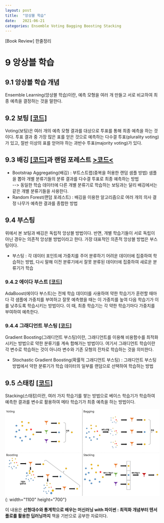 ```yaml
---
layout: post
title:  "앙상블 학습"
date:   2021-06-21
categories: Ensemble Voting Bagging Boosting Stacking 
---
```

[Book Review] 한줄정리

# 9 앙상블 학습

## 9.1 앙상블 학습 개념
Ensemble Learning(앙상블 학습)이란, 예측 모형을 여러 개 만들고 서로 비교하여 최종 예측을 결정하는 것을 말한다.

## 9.2 보팅 [\[코드\]](https://github.com/mmminji/ML-DL-STUDY/blob/master/선형대수와%20통계학으로%20배우는%20머신러닝%20with%20파이썬/9.2.Voting.py)
Voting(보팅)은 여러 개의 예측 모형 결과를 대상으로 투표를 통해 최종 예측을 하는 것이다. 투표 결과 중 가장 많은 표를 얻은 것으로 예측하는 다수결 투표(plurality voting)가 있고, 절반 이상의 표를 얻어야 하는 과반수 투표(majority voting)가 있다.

## 9.3 배깅 [\[코드\]](https://github.com/mmminji/ML-DL-STUDY/blob/master/선형대수와%20통계학으로%20배우는%20머신러닝%20with%20파이썬/9.3.4.Bagging.py)과 랜덤 포레스트 [>코드<](https://github.com/mmminji/ML-DL-STUDY/blob/master/선형대수와%20통계학으로%20배우는%20머신러닝%20with%20파이썬/9.3.3.RandomForest.py)
- Bootstrap Aggregating(배깅) : 부트스트랩(중복을 허용한 랜덤 샘플 방법) 샘플을 뽑아 개별 분류기들의 분류 결과를 다수결 투표로 최종 예측하는 방법  
--> 동일한 학습 데이터에 다른 개별 분류기로 학습하는 보팅과는 달리 배깅에서는 같은 개별 분류기들을 사용한다.  
- Random Forest(랜덤 포레스트) : 배깅을 이용한 알고리즘으로 여러 개의 의사 결정 나무가 예측한 결과를 종합한 방법

## 9.4 부스팅 
위에서 본 보팅과 배깅은 독립적 앙상블 방법이다. 반면, 개별 학습기들이 서로 독립이 아닌 경우는 의존적 앙상블 방법이라고 한다. 가장 대표적인 의존적 앙상블 방법은 부스팅이다.
- 부스팅 : 각 데이터 포인트에 가중치를 주어 분류하기 어려운 데이터에 집중하여 학습하는 방법, 다시 말해 이전 분류기에서 잘못 분류된 데이터에 집중하여 새로운 분류기가 학습

### 9.4.2 에이다 부스트 [\[코드\]](https://github.com/mmminji/ML-DL-STUDY/blob/master/선형대수와%20통계학으로%20배우는%20머신러닝%20with%20파이썬/9.4.2.AdaBoost.py)
AdaBoost(에이다 부스트)는 전체 학습 데이터를 사용하여 약한 학습기가 훈련할 때마다 각 샘플에 가중치를 부여하고 잘못 예측했을 때는 이 가중치를 높여 다음 학습기가 이를 낮추도록 학습시키는 방법이다. 이 때, 최종 학습기는 각 약한 학습기마다 가중치를 부여하여 예측한다.

### 9.4.4 그래디언트 부스팅 [\[코드\]](https://github.com/mmminji/ML-DL-STUDY/blob/master/선형대수와%20통계학으로%20배우는%20머신러닝%20with%20파이썬/9.4.5.GradientBoosting.py)
Gradient Boosting(그래디언트 부스팅)이란, 그래디언트를 이용해 비용함수를 최적화시키는 방법으로 약한 분류기를 계속 합해가는 방법이다. 여기서 그래디언트 학습이란 각 변수로 학습하는 것이 아니라 변수와 기존 모형의 잔차로 학습하는 것을 의미한다.
- Stochastic Gradient Boosting(확률적 그래디언트 부스팅) : 그래디언트 부스팅 방법에서 약한 분류기가 학습 데이터의 일부를 랜덤으로 선택하여 학습하는 방법

## 9.5 스태킹 [\[코드\]](https://github.com/mmminji/ML-DL-STUDY/blob/master/선형대수와%20통계학으로%20배우는%20머신러닝%20with%20파이썬/9.5.Stacking.py)
Stacking(스태킹)이란, 여러 가지 학습기를 쌓는 방법으로 베이스 학습기가 학습하여 예측한 결과를 변수로 활용하여 메타 학습기가 최종 예측을 하는 방법이다.

![](https://github.com/mmminji/mmminji.github.io/blob/main/assets/post_pics/9-Ensemble.PNG?raw=true){: width="1100" height="700"}

이 내용은 **선형대수와 통계학으로 배우는 머신러닝 with 파이썬 : 최적화 개념부터 텐서플로를 활용한 딥러닝까지** 책을 기반으로 공부한 자료이다.
